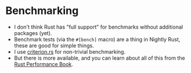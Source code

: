 # Benchmarking

- I don't think Rust has "full support" for benchmarks without additional packages (yet).
- Benchmark tests (via the `#[bench]` macro) are a thing in Nightly Rust, these are good for simple things.
- I use [criterion.rs](https://github.com/bheisler/criterion.rs) for non-trivial benchmarking.
- But there is more available, and you can learn about all of this from the [Rust Performance Book](https://nnethercote.github.io/perf-book/benchmarking.html).
